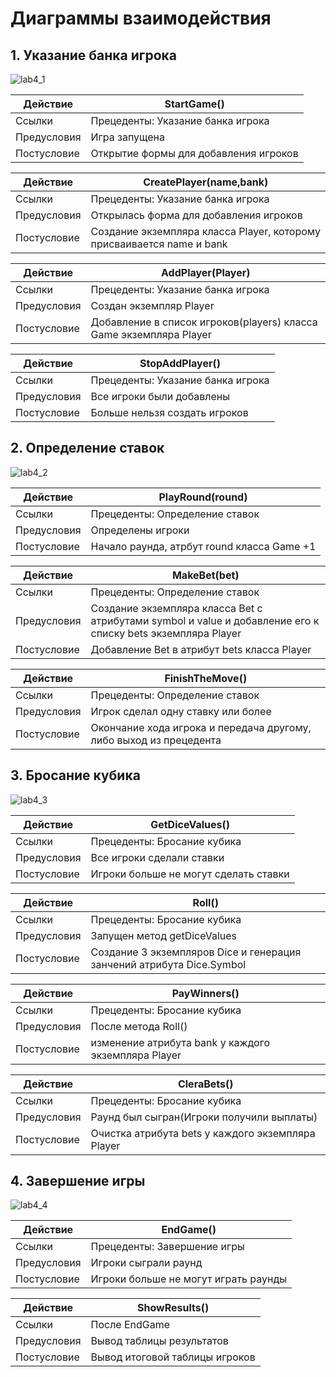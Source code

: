 # Диаграммы взаимодействия

## __1. Указание банка игрока__

![lab4_1](https://github.com/YaYalii/rtipo/assets/131250193/d2b69791-205b-4615-a765-a336e25b575e)


|Действие| StartGame()|
|---|---|
|Ссылки|Прецеденты: Указание банка игрока|
|Предусловия|Игра запущена|
|Постусловие|Открытие формы для добавления игроков|


|Действие| CreatePlayer(name,bank)|
|---|---|
|Ссылки|Прецеденты: Указание банка игрока|
|Предусловия|Открылась форма для добавления игроков|
|Постусловие|Создание экземпляра класса Player, которому присваивается name и bank|


|Действие| AddPlayer(Player)|
|---|---|
|Ссылки|Прецеденты: Указание банка игрока|
|Предусловия|Создан экземпляр Player|
|Постусловие|Добавление в список игроков(players) класса Game   экземпляра Player|


|Действие| StopAddPlayer()|
|---|---|
|Ссылки|Прецеденты: Указание банка игрока|
|Предусловия|Все игроки были добавлены|
|Постусловие|Больше нельзя создать игроков|



## __2. Определение ставок__


![lab4_2](https://github.com/YaYalii/rtipo/assets/131250193/d917f0ac-7a3e-4e3e-a0f1-b554b5a18e2e)


|Действие| PlayRound(round)|
|---|---|
|Ссылки|Прецеденты: Определение ставок|
|Предусловия|Определены игроки|
|Постусловие|Начало раунда, атрбут round класса Game +1|


|Действие| MakeBet(bet) |
|---|---|
|Ссылки|Прецеденты:  Определение ставок|
|Предусловия|Создание экземпляра класса Bet c атрибутами symbol и value и добавление его к списку bets экземпляра Player|
|Постусловие|Добавление Bet в атрибут bets класса Player|


|Действие| FinishTheMove() |
|---|---|
|Ссылки|Прецеденты:  Определение ставок|
|Предусловия|Игрок сделал одну ставку или более|
|Постусловие|Окончание хода игрока и передача другому, либо выход из прецедента|



## __3. Бросание кубика__

![lab4_3](https://github.com/YaYalii/rtipo/assets/131250193/9427ba54-7329-44d1-9b0d-9aeba64498fa)


|Действие| GetDiceValues()|
|---|---|
|Ссылки|Прецеденты:  Бросание кубика|
|Предусловия|Все игроки сделали ставки|
|Постусловие|  Игроки больше не могут сделать ставки|


|Действие| Roll()|
|---|---|
|Ссылки|Прецеденты:  Бросание кубика|
|Предусловия|Запущен метод getDiceValues|
|Постусловие|Создание 3 экземпляров Dice и генерация занчений атрибута Dice.Symbol|


|Действие| PayWinners()|
|---|---|
|Ссылки|Прецеденты:  Бросание кубика|
|Предусловия|После метода Roll()|
|Постусловие| изменение атрибута bank у каждого экземпляра Player|


|Действие| CleraBets()|
|---|---|
|Ссылки|Прецеденты:  Бросание кубика|
|Предусловия|Раунд был сыгран(Игроки получили выплаты)|
|Постусловие|Очистка атрибута bets у каждого экземпляра Player|



## __4. Завершение игры__


![lab4_4](https://github.com/YaYalii/rtipo/assets/131250193/bf1deaf9-49f5-4f74-9d8b-c719219cf47e)


|Действие| EndGame()|
|---|---|
|Ссылки|Прецеденты:  Завершение игры|
|Предусловия|Игроки сыграли раунд|
|Постусловие|Игроки больше не могут играть раунды|


|Действие| ShowResults()|
|---|---|
|Ссылки|После EndGame|
|Предусловия|Вывод таблицы результатов|
|Постусловие|Вывод итоговой таблицы игроков|
